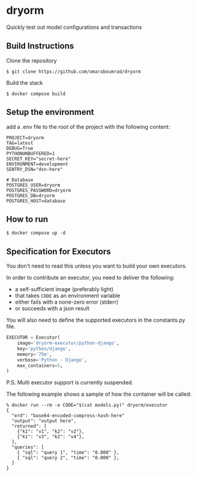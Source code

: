# dryorm

Quickly test out model configurations and transactions

## Build Instructions

Clone the repository

```shell
$ git clone https://github.com/omaraboumrad/dryorm
```

Build the stack

```shell
$ docker compose build
```

## Setup the environment

add a .env file to the root of the project with the following content:

```shell
PROJECT=dryorm
TAG=latest
DEBUG=True
PYTHONUNBUFFERED=1
SECRET_KEY="secret-here"
ENVIRONMENT=development
SENTRY_DSN="dsn-here"

# Database
POSTGRES_USER=dryorm
POSTGRES_PASSWORD=dryorm
POSTGRES_DB=dryorm
POSTGRES_HOST=database
```

## How to run

```shell
$ docker compose up -d
```

## Specification for Executors

You don't need to read this unless you want to build your own executors.

In order to contribute an executor, you need to deliver the following:

- a self-sufficient image (preferably light)
- that takes `CODE` as an environment variable
- either fails with a none-zero error (stderr)
- or succeeds with a json result

You will also need to define the supported executors in the constants.py file.

```python
EXECUTOR = Executor(
    image='dryorm-executor/python-django',
    key='python/django',
    memory='75m',
    verbose='Python - Django',
    max_containers=5,
)
```

P.S. Multi executor support is currently suspended.

The following example shows a sample of how the container will be called:

```shell
% docker run --rm -e CODE="$(cat models.py)" dryorm/executor
{
  "erd": "base64-encoded-compress-hash-here"
  "output": "output here",
  "returned": [
    {"k1": "v1", "k2": "v2"},
    {"k1": "v3", "k2": "v4"},
  ],
  "queries": [
    { "sql": "query 1", "time": "0.000" },
    { "sql": "query 2", "time": "0.000" },
  ]
}
```
